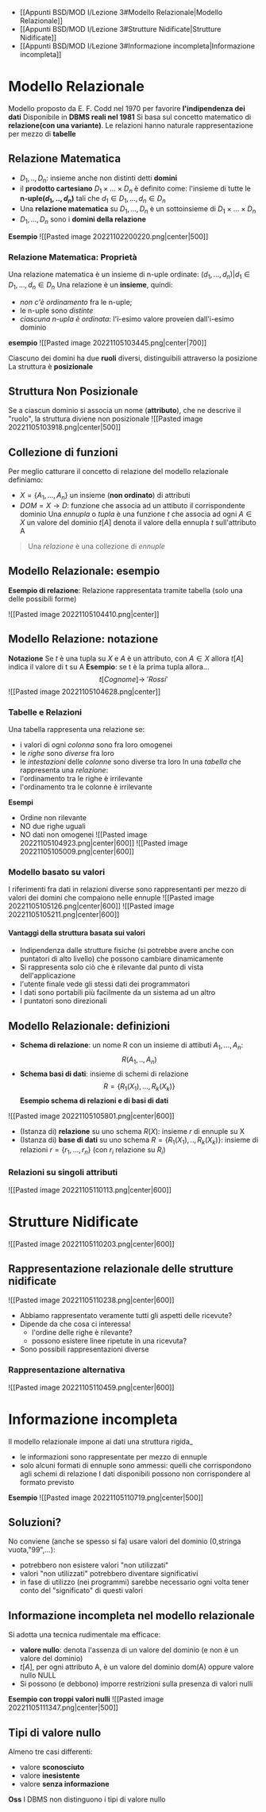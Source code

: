 
- [[Appunti BSD/MOD I/Lezione 3#Modello Relazionale|Modello Relazionale]]
- [[Appunti BSD/MOD I/Lezione 3#Strutture Nidificate|Strutture Nidificate]]
- [[Appunti BSD/MOD I/Lezione 3#Informazione incompleta|Informazione incompleta]]

# Modello Relazionale

Modello proposto da E. F. Codd nel 1970 per favorire **l'indipendenza dei dati**
Disponibile in **DBMS reali nel 1981**
Si basa sul concetto matematico di **relazione(con una variante)**. Le relazioni hanno naturale rappresentazione per mezzo di **tabelle**

## Relazione Matematica
- $D_1,..,D_n$: insieme anche non distinti detti **domini**
- il **prodotto cartesiano** $D_1\times...\times D_n$ è definito come: l'insieme di tutte le **n-uple($d_1,..,d_n$)** tali che $d_1\in D_1,...,d_n\in D_n$
- Una **relazione matematica** su $D_1,...,D_n$ è un sottoinsieme di $D_1\times...\times D_n$
- $D_1,...,D_n$ sono i **domini della relazione**

**Esempio**
![[Pasted image 20221102200220.png|center|500]]

### Relazione Matematica: Proprietà

Una relazione matematica è un insieme di n-uple ordinate: $(d_1,...,d_n)|d_1\in D_1,...,d_n\in D_n$
Una relazione è un **insieme**, quindi:
- _non c'è ordinamento_ fra le n-uple;
- le n-uple sono _distinte_
- _ciascuna n-upla è ordinata_: l'i-esimo valore proveien dall'i-esimo dominio

**esempio**
![[Pasted image 20221105103445.png|center|700]]

Ciascuno dei domini ha due **ruoli** diversi, distinguibili attraverso la posizione
La struttura è **posizionale**

## Struttura Non Posizionale
Se a ciascun dominio si associa un nome (**attributo**), che ne descrive il "ruolo", la struttura diviene non posizionale
![[Pasted image 20221105103918.png|center|500]]

## Collezione di funzioni
Per meglio catturare il concetto di relazione del modello relazionale definiamo:
- $X=\lbrace A_1,...,A_n\rbrace$ un insieme (**non ordinato**) di attributi
- $DOM=X\to D$: funzione che associa ad un attibuto il corrispondente dominio
Una _ennupla_ o _tupla_ è una funzione $t$ che associa ad ogni $A\in X$ un valore del dominio
$t[A]$ denota il valore della ennupla $t$ sull'attributo A

>Una _relazione_ è una collezione di _ennuple_

## Modello Relazionale: esempio
**Esempio di relazione**: Relazione rappresentata tramite tabella (solo una delle possibili forme)

![[Pasted image 20221105104410.png|center]]

## Modello Relazione: notazione
**Notazione**
Se $t$ è una tupla su $X$ e $A$ è un attributo, con $A\in X$ allora $t[A]$ indica il valore di t su A
**Esempio**: se t è la prima tupla allora...
$$t[Cognome]\to\:'Rossi'$$
![[Pasted image 20221105104628.png|center]]

### Tabelle e Relazioni

Una tabella rappresenta una relazione se:
- i valori di ogni _colonna_ sono fra loro omogenei
- le _righe_ sono _diverse_ fra loro
- le _intestazioni_ delle _colonne_ sono diverse tra loro
In una _tabella_ che rappresenta una _relazione_:
- l'ordinamento tra le righe è irrilevante
- l'ordinamento tra le colonne è irrilevante

**Esempi**
- Ordine non rilevante
- NO due righe uguali
- NO dati non omogenei
![[Pasted image 20221105104923.png|center|600]]
![[Pasted image 20221105105009.png|center|600]]

### Modello basato su valori
I riferimenti fra dati in relazioni diverse sono rappresentanti per mezzo di valori dei domini che compaiono nelle ennuple
![[Pasted image 20221105105126.png|center|600]]
![[Pasted image 20221105105211.png|center|600]]

#### Vantaggi della struttura basata sui valori

- Indipendenza dalle strutture fisiche (si potrebbe avere anche con puntatori di alto livello)  che possono cambiare dinamicamente
- Si rappresenta solo ciò che è rilevante dal punto di vista dell'applicazione
- l'utente finale vede gli stessi dati dei programmatori
- I dati sono portabili più facilmente da un sistema ad un altro
- I puntatori sono direzionali

## Modello Relazionale: definizioni

- **Schema di relazione**: un nome R con un insieme di attibuti $A_1,...,A_n$: $$R(A_1,..,A_n)$$
- **Schema basi di dati**: insieme di schemi di relazione $$R=\lbrace R_1(X_1),...,R_k(X_k)\rbrace$$
**Esempio schema di relazioni e di basi di dati**

![[Pasted image 20221105105801.png|center|600]]

- (Istanza di) **relazione** su uno schema $R(X)$: insieme $r$ di ennuple su X
- (Istanza di) **base di dati** su uno schema $R=\lbrace R_1(X_1),..,R_k(X_k)\rbrace$: insieme di relazioni $r=\lbrace r_1,...,r_n\rbrace$ (con $r_i$ relazione su $R_i$)

### Relazioni su singoli attributi
![[Pasted image 20221105110113.png|center|600]]


# Strutture Nidificate
![[Pasted image 20221105110203.png|center|600]]
## Rappresentazione relazionale delle strutture nidificate
![[Pasted image 20221105110238.png|center|600]]

- Abbiamo rappresentato veramente tutti gli aspetti delle ricevute?
- Dipende da che cosa ci interessa!
	- l'ordine delle righe è rilevante?
	- possono esistere linee ripetute in una ricevuta?
- Sono possibili rappresentazioni diverse

### Rappresentazione alternativa
![[Pasted image 20221105110459.png|center|600]]


# Informazione incompleta

Il modello relazionale impone ai dati una struttura rigida_
- le informazioni sono rappresentate per mezzo di ennuple
- solo alcuni formati di ennuple sono ammessi: quelli che corrispondono agli schemi di relazione
I dati disponibili possono non corrispondere al formato previsto

**Esempio**
![[Pasted image 20221105110719.png|center|500]]

## Soluzioni?

No conviene (anche se spesso si fa) usare valori del dominio (0,stringa vuota,"99",...):
- potrebbero non esistere valori "non utilizzati"
- valori "non utilizzati" potrebbero diventare significativi
- in fase di utilizzo (nei programmi) sarebbe necessario ogni volta tener conto del "significato" di questi valori

## Informazione incompleta nel modello relazionale
Si adotta una tecnica rudimentale ma efficace:
- **valore nullo**: denota l'assenza di un valore del dominio (e non è un valore del dominio)
- $t[A]$, per ogni attributo A, è un valore del dominio dom(A) oppure valore nullo NULL
- Si possono (e debbono) imporre restrizioni sulla presenza di valori nulli

**Esempio con troppi valori nulli**
![[Pasted image 20221105111347.png|center|500]]

## Tipi di valore nullo

Almeno tre casi differenti:
- valore **sconosciuto**
- valore **inesistente**
- valore **senza informazione**

**Oss** I DBMS non distinguono i tipi di valore nullo
